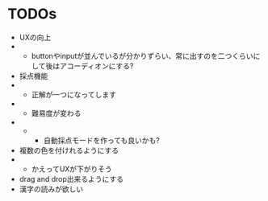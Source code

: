 # TODOs
- UXの向上
- - buttonやinputが並んでいるが分かりずらい、常に出すのを二つくらいにして後はアコーディオンにする?
- 採点機能
- - 正解が一つになってします
- - 難易度が変わる
- - - 自動採点モードを作っても良いかも?
- 複数の色を付けれるようにする
- - かえってUXが下がりそう
- drag and drop出来るようにする
- 漢字の読みが欲しい